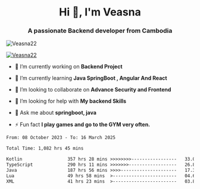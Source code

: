 <h1 align="center">Hi 👋, I'm Veasna</h1>
<h3 align="center">A passionate Backend developer from Cambodia</h3>

<p align="left"> <img src="https://komarev.com/ghpvc/?username=Veasna22&label=Profile%20views&color=0e75b6&style=flat" alt="Veasna22" /> </p>

<p align="left"> <a href="https://github.com/ryo-ma/github-profile-trophy"><img src="https://github-profile-trophy.vercel.app/?username=veasna22&theme=dracula" alt="Veasna22" /></a> </p>

- 🔭 I’m currently working on **Backend Project**

- 🌱 I’m currently learning **Java SpringBoot , Angular And React**

- 👯 I’m looking to collaborate on **Advance Security and Frontend**

- 🤝 I’m looking for help with **My backend Skills**

- 💬 Ask me about **springboot, java**

- ⚡ Fun fact **I play games and go to the GYM very often.**

<!--START_SECTION:waka-->

```txt
From: 08 October 2023 - To: 16 March 2025

Total Time: 1,082 hrs 45 mins

Kotlin                 357 hrs 28 mins >>>>>>>>-----------------   33.01 %
TypeScript             290 hrs 11 mins >>>>>>>------------------   26.80 %
Java                   187 hrs 56 mins >>>>---------------------   17.36 %
Lua                    49 hrs 58 mins  >------------------------   04.62 %
XML                    41 hrs 23 mins  >------------------------   03.82 %
```

<!--END_SECTION:waka-->
